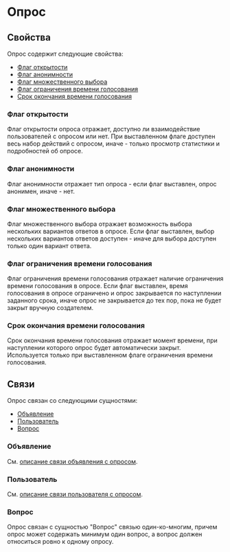 # Опрос

## Свойства

Опрос содержит следующие свойства:

- [Флаг открытости](#флаг-открытости)
- [Флаг анонимности](#флаг-анонимности)
- [Флаг множественного выбора](#флаг-множественного-выбора)
- [Флаг ограничения времени голосования](#флаг-ограничения-времени_голосования)
- [Срок окончания времени голосования](#срок-окончания-времени-голосования)

### Флаг открытости

Флаг открытости опроса отражает, доступно ли взаимодействие пользователей с опросом или нет. При выставленном флаге
доступен весь набор действий с опросом, иначе - только просмотр статистики и подробностей об опросе.

### Флаг анонимности

Флаг анонимности отражает тип опроса - если флаг выставлен, опрос анонимен, иначе - нет.

### Флаг множественного выбора

Флаг множественного выбора отражает возможность выбора нескольких вариантов ответов в опросе. Если флаг выставлен, выбор
нескольких вариантов ответов доступен - иначе для выбора доступен только один вариант ответа.

### Флаг ограничения времени голосования

Флаг ограничения времени голосования отражает наличие ограничения времени голосования в опросе. Если флаг выставлен,
время голосования в опросе ограничено и опрос закрывается по наступлении заданного срока, иначе опрос не закрывается до
тех пор, пока не будет закрыт вручную создателем.

### Срок окончания времени голосования

Срок окончания времени голосования отражает момент времени, при наступлении которого опрос будет автоматически закрыт.
Используется только при выставленном флаге ограничения времени голосования.

## Связи

Опрос связан со следующими сущностями:

- [Объявление](#объявление)
- [Пользователь](#пользователь)
- [Вопрос](#вопрос)

### Объявление

См. [описание связи объявления с опросом](notification.md#опрос).

### Пользователь

См. [описание связи пользователя с опросом](user.md#опрос).

### Вопрос

Опрос связан с сущностью "Вопрос" связью один-ко-многим, причем опрос может содержать минимум один вопрос, а вопрос
должен относиться ровно к одному опросу.




